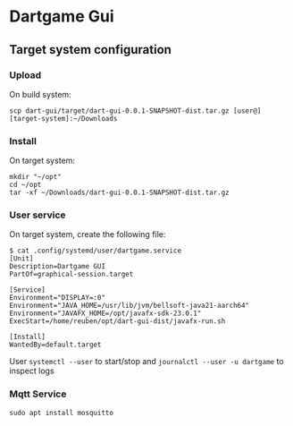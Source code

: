 # Dartgame Gui

## Target system configuration
### Upload
On build system:
```shell
scp dart-gui/target/dart-gui-0.0.1-SNAPSHOT-dist.tar.gz [user@][target-system]:~/Downloads
```
### Install
On target system:
```shell
mkdir "~/opt"
cd ~/opt
tar -xf ~/Downloads/dart-gui-0.0.1-SNAPSHOT-dist.tar.gz
```
### User service
On target system, create the following file:
```shell
$ cat .config/systemd/user/dartgame.service 
[Unit]
Description=Dartgame GUI
PartOf=graphical-session.target

[Service]
Environment="DISPLAY=:0"
Environment="JAVA_HOME=/usr/lib/jvm/bellsoft-java21-aarch64"
Environment="JAVAFX_HOME=/opt/javafx-sdk-23.0.1"
ExecStart=/home/reuben/opt/dart-gui-dist/javafx-run.sh

[Install]
WantedBy=default.target
```

User ```systemctl --user``` to start/stop and ```journalctl --user -u dartgame``` to inspect logs

### Mqtt Service
```shell
sudo apt install mosquitto
```